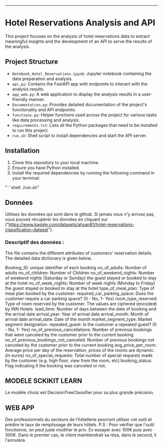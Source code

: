 
---

# Hotel Reservations Analysis and API

This project focuses on the analysis of hotel reservations data to extract meaningful insights and the development of an API to serve the results of the analysis.

## Project Structure

- `Notebook_Hotel_Reservations.ipynb`: Jupyter notebook containing the data preparation and analysis.
- `api.py`: Contains the FastAPI app with endpoints to interact with the analysis results.
- `app_web.py`: A web application to display the analysis results in a user-friendly manner.
- `Documentation.py`: Provides detailed documentation of the project's functionality and API endpoints.
- `functions.py`: Helper functions used across the project for various tasks like data processing and analysis.
- `requirements.txt`: Lists all the Python packages that need to be installed to run this project.
- `run.sh`: Shell script to install dependencies and start the API server.

## Installation

1. Clone this repository to your local machine.
2. Ensure you have Python installed.
3. Install the required dependencies by running the following command in your terminal:

"```shell
./run.sh"

## Données

Utilisez les données qui sont dans le github. Si jamais vous n'y arrivez pas, vous pouvez récupérer les données en cliquant sur ("https://www.kaggle.com/datasets/ahsan81/hotel-reservations-classification-dataset").

### Descriptif des données :
The file contains the different attributes of customers' reservation details. The detailed data dictionary is given below.

Booking_ID: unique identifier of each booking
no_of_adults: Number of adults
no_of_children: Number of Children
no_of_weekend_nights: Number of weekend nights (Saturday or Sunday) the guest stayed or booked to stay at the hotel
no_of_week_nights: Number of week nights (Monday to Friday) the guest stayed or booked to stay at the hotel
type_of_meal_plan: Type of meal plan booked by the customer:
required_car_parking_space: Does the customer require a car parking space? (0 - No, 1- Yes)
room_type_reserved: Type of room reserved by the customer. The values are ciphered (encoded) by INN Hotels.
lead_time: Number of days between the date of booking and the arrival date
arrival_year: Year of arrival date
arrival_month: Month of arrival date
arrival_date: Date of the month
market_segment_type: Market segment designation.
repeated_guest: Is the customer a repeated guest? (0 - No, 1- Yes)
no_of_previous_cancellations: Number of previous bookings that were canceled by the customer prior to the current booking
no_of_previous_bookings_not_canceled: Number of previous bookings not canceled by the customer prior to the current booking
avg_price_per_room: Average price per day of the reservation; prices of the rooms are dynamic. (in euros)
no_of_special_requests: Total number of special requests made by the customer (e.g. high floor, view from the room, etc)
booking_status: Flag indicating if the booking was canceled or not.


## MODELE SCKIKIT LEARN
Le modèle choisi est DecisionTreeClassifier pour sa plus grande précision.

## WEB APP
Des professionnels du secteurs de l'hôtellerie pourront utiliser cet outil et prédire le taux de remplissage de leurs hôtels.
P.S : Pour vérifier que l'outil fonctionne, on peut juste modifier le prix. Ex essayer avec 100€ puis avec 300€. Dans le premier cas, le client maintiendrait sa résa, dans le second, il l'annulera.
```
